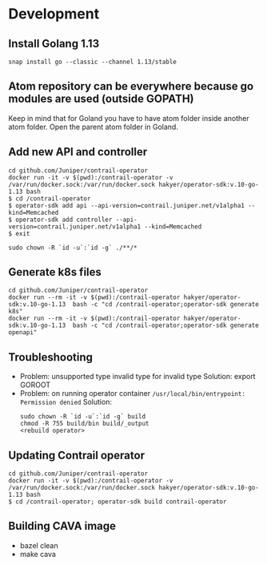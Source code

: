 # Development

## Install Golang 1.13

```
snap install go --classic --channel 1.13/stable
```

## Atom repository can be everywhere because go modules are used (outside GOPATH)

Keep in mind that for Goland you have to have atom folder inside another atom folder.
Open the parent atom folder in Goland.

## Add new API and controller

```
cd github.com/Juniper/contrail-operator
docker run -it -v $(pwd):/contrail-operator -v /var/run/docker.sock:/var/run/docker.sock hakyer/operator-sdk:v.10-go-1.13 bash
$ cd /contrail-operator
$ operator-sdk add api --api-version=contrail.juniper.net/v1alpha1 --kind=Memcached
$ operator-sdk add controller --api-version=contrail.juniper.net/v1alpha1 --kind=Memcached
$ exit

sudo chown -R `id -u`:`id -g` ./**/*
```


## Generate k8s files

```
cd github.com/Juniper/contrail-operator
docker run --rm -it -v $(pwd):/contrail-operator hakyer/operator-sdk:v.10-go-1.13  bash -c "cd /contrail-operator;operator-sdk generate k8s"
docker run --rm -it -v $(pwd):/contrail-operator hakyer/operator-sdk:v.10-go-1.13  bash -c "cd /contrail-operator;operator-sdk generate openapi"
```

## Troubleshooting

* Problem: unsupported type invalid type for invalid type
  Solution: export GOROOT
* Problem: on running operator container `/usr/local/bin/entrypoint: Permission denied`
  Solution:
  ```
  sudo chown -R `id -u`:`id -g` build
  chmod -R 755 build/bin build/_output
  <rebuild operator>
  ```


## Updating Contrail operator
```
cd github.com/Juniper/contrail-operator
docker run -it -v $(pwd):/contrail-operator -v /var/run/docker.sock:/var/run/docker.sock hakyer/operator-sdk:v.10-go-1.13 bash
$ cd /contrail-operator; operator-sdk build contrail-operator
```


## Building CAVA image

* bazel clean
* make cava
   
